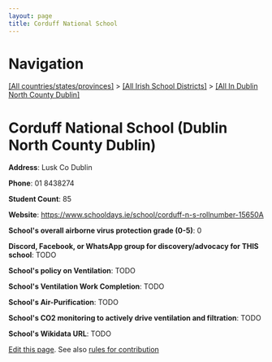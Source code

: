 ```yaml
---
layout: page
title: Corduff National School
---
```

# Navigation

[[All countries/states/provinces]](../../..) > [[All Irish School Districts]](../..) > [[All In Dublin North County Dublin]](..)

# Corduff National School (Dublin North County Dublin)

**Address**: Lusk Co Dublin

**Phone**: 01 8438274

**Student Count**: 85

**Website**: <https://www.schooldays.ie/school/corduff-n-s-rollnumber-15650A>

**School's overall airborne virus protection grade (0-5)**: 0

**Discord, Facebook, or WhatsApp group for discovery/advocacy for THIS school**: TODO

**School's policy on Ventilation**: TODO

**School's Ventilation Work Completion**: TODO

**School's Air-Purification**: TODO

**School's CO2 monitoring to actively drive ventilation and filtration**: TODO

**School's Wikidata URL**: TODO


[Edit this page](https://github.com/ventilate-schools/Ireland/edit/main/./Dublin_North_County_Dublin/Corduff_National_School.md). See also [rules for contribution](../../../contribution-rules/)